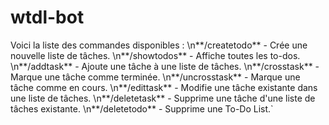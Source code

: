 # wtdl-bot

Voici la liste des commandes disponibles :
\n**/createtodo** - Crée une nouvelle liste de tâches.
\n**/showtodos** - Affiche toutes les to-dos.
\n**/addtask** - Ajoute une tâche à une liste de tâches.
\n**/crosstask** - Marque une tâche comme terminée.
\n**/uncrosstask** - Marque une tâche comme en cours.
\n**/edittask** - Modifie une tâche existante dans une liste de tâches.
\n**/deletetask** - Supprime une tâche d'une liste de tâches existante.
\n**/deletetodo** - Supprime une To-Do List.`
